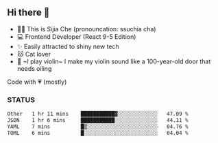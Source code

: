 ## Hi there 👋

- 🙋‍♀️ This is Sijia Che (pronouncation: ssuchia cha)
- 💻 Frontend Developer (React 9-5 Edition)
- ✨ Easily attracted to shiny new tech
- 🐱 Cat lover
- 🌟 ~I play violin~ I make my violin sound like a 100-year-old door that needs oiling

Code with 💗 (mostly)

### STATUS
<!--START_SECTION:waka-->

```txt
Other   1 hr 11 mins    ███████████▓░░░░░░░░░░░░░   47.09 %
JSON    1 hr 6 mins     ███████████░░░░░░░░░░░░░░   44.11 %
YAML    7 mins          █▒░░░░░░░░░░░░░░░░░░░░░░░   04.76 %
TOML    6 mins          █░░░░░░░░░░░░░░░░░░░░░░░░   04.04 %
```

<!--END_SECTION:waka-->
